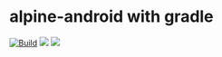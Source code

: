 # alpine-android with gradle


[![Build](https://img.shields.io/travis/leptonyu/alpine-android.svg?logo=travis)](https://travis-ci.com/leptonyu/alpine-android)
[![](https://img.shields.io/docker/pulls/icymint/android.svg)](https://hub.docker.com/r/icymint/android 'DockerHub')
[![](https://images.microbadger.com/badges/image/icymint/android.svg)](http://microbadger.com/images/icymint/android "Get your own image badge on microbadger.com")
